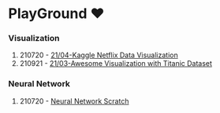 # PlayGround :heart:

### Visualization
1. 210720 - [21/04-Kaggle Netflix Data Visualization](https://www.kaggle.com/joshuaswords/netflix-data-visualization/log)
2. 210921 - [21/03-Awesome Visualization with Titanic Dataset](https://www.kaggle.com/subinium/awesome-visualization-with-titanic-dataset/notebook)

### Neural Network 
1. 210720 - [Neural Network Scratch](https://github.com/mandy331/PlayGround/blob/main/Neural%20Network.ipynb)
